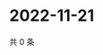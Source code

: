 # 2022-11-21

共 0 条

<!-- BEGIN WEIBO -->
<!-- 最后更新时间 Mon Nov 21 2022 00:21:06 GMT+0800 (China Standard Time) -->

<!-- END WEIBO -->
